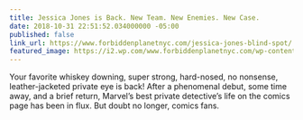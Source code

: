 ```yaml
---
title: Jessica Jones is Back. New Team. New Enemies. New Case.
date: 2018-10-31 22:51:52.034000000 -05:00
published: false
link_url: https://www.forbiddenplanetnyc.com/jessica-jones-blind-spot/
featured_image: https://i2.wp.com/www.forbiddenplanetnyc.com/wp-content/uploads/2018/10/My-Post.jpg?fit=1280%2C720&ssl=1
---
```


Your favorite whiskey downing, super strong, hard-nosed, no nonsense, leather-jacketed private eye is back! After a phenomenal debut, some time away, and a brief return, Marvel’s best private detective’s life on the comics page has been in flux. But doubt no longer, comics fans.
